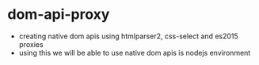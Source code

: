 # dom-api-proxy
- creating native dom apis using htmlparser2, css-select and es2015 proxies
- using this we will be able to use native dom apis is nodejs environment


